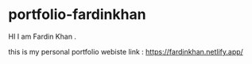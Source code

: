 # portfolio-fardinkhan
HI I am Fardin Khan . 

this is my personal portfolio webiste 
link : https://fardinkhan.netlify.app/